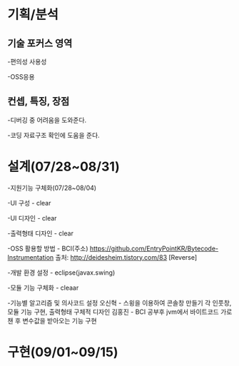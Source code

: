 # **기획/분석**
## 기술 포커스 영역
-편의성 사용성

-OSS응용

## 컨셉, 특징, 장점
-디버깅 중 어려움을 도와준다.

-코딩 자료구조 확인에 도움을 준다.

# **설계(07/28~08/31)**
-지원기능 구체화(07/28~08/04)

-UI 구성 - clear

-UI 디자인  - clear

-출력형태 디자인 - clear

-OSS 활용할 방법 - BCI(주소)   https://github.com/EntryPointKR/Bytecode-Instrumentation
출처: http://deidesheim.tistory.com/83 [Reverse]

-개발 환경 설정 - eclipse(javax.swing)

-모듈 기능 구체화 - cleaar

-기능별 알고리즘 및 의사코드 설정
오신혁 - 스윙을 이용하여 콘솔창 만들기 각 인풋창, 모듈 기능 구현, 출력형태 구체적 디자인
김홍진 - BCI 공부후 jvm에서 바이트코드 가로챈 후 변수값을 받아오는 기능 구현

# **구현(09/01~09/15)**
